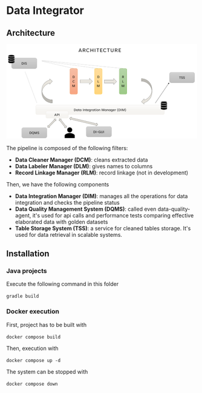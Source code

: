 # Data Integrator

## Architecture

![architecture](./architecture.png)

The pipeline is composed of the following filters:
- **Data Cleaner Manager (DCM)**: cleans extracted data
- **Data Labeler Manager (DLM)**: gives names to columns
- **Record Linkage Manager (RLM)**: record linkage (not in development)

Then, we have the following components
- **Data Integration Manager (DIM)**: manages all the operations for data integration and checks the pipeline status
- **Data Quality Management System (DQMS)**: called even data-quality-agent, it's used for api calls and performance tests comparing effective elaborated data with golden datasets
- **Table Storage System (TSS)**: a service for cleaned tables storage. It's used for data retrieval in scalable systems.

## Installation

### Java projects

Execute the following command in this folder

```gradle build```

### Docker execution

First, project has to be built with

```docker compose build```

Then, execution with

```docker compose up -d```

The system can be stopped with

```docker compose down```